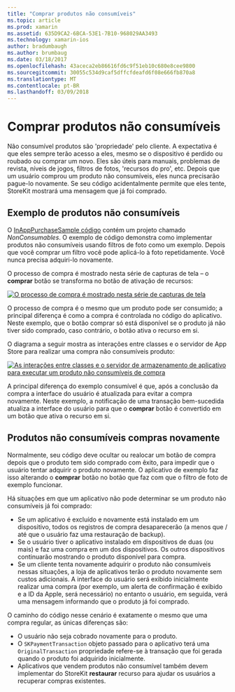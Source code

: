 ```yaml
---
title: "Comprar produtos não consumíveis"
ms.topic: article
ms.prod: xamarin
ms.assetid: 635D9CA2-6BCA-53E1-7B10-968029AA3493
ms.technology: xamarin-ios
author: bradumbaugh
ms.author: brumbaug
ms.date: 03/18/2017
ms.openlocfilehash: 43aceca2eb86616fd6c9f51eb10c680e8cee9800
ms.sourcegitcommit: 30055c534d9caf5dffcfdeafd6f08e666fb870a8
ms.translationtype: MT
ms.contentlocale: pt-BR
ms.lasthandoff: 03/09/2018
---
```

# <a name="purchasing-non-consumable-products"></a>Comprar produtos não consumíveis

Não consumível produtos são 'propriedade' pelo cliente. A expectativa é que eles sempre terão acesso a eles, mesmo se o dispositivo é perdido ou roubado ou comprar um novo. Eles são úteis para manuais, problemas de revista, níveis de jogos, filtros de fotos, 'recursos do pro', etc. Depois que um usuário comprou um produto não consumíveis, eles nunca precisarão pague-lo novamente. Se seu código acidentalmente permite que eles tente, StoreKit mostrará uma mensagem que já foi comprado.

## <a name="non-consumable-products-sample"></a>Exemplo de produtos não consumíveis

O [InAppPurchaseSample código](https://developer.xamarin.com/samples/monotouch/StoreKit/) contém um projeto chamado *NonConsumables*. O exemplo de código demonstra como implementar produtos não consumíveis usando filtros de foto como um exemplo. Depois que você comprar um filtro você pode aplicá-lo à foto repetidamente. Você nunca precisa adquiri-lo novamente.   
   
   
   
 O processo de compra é mostrado nesta série de capturas de tela – o **comprar** botão se transforma no botão de ativação de recursos:   
   
   
   
 [![](purchasing-non-consumable-products-images/image34.png "O processo de compra é mostrado nesta série de capturas de tela")](purchasing-non-consumable-products-images/image34.png#lightbox)   
   
   
   
 O processo de compra é o mesmo que um produto pode ser consumido; a principal diferença é como a compra é controlada no código do aplicativo. Neste exemplo, que o botão comprar só está disponível se o produto já não tiver sido comprado, caso contrário, o botão ativa o recurso em si.   
   
   
   

O diagrama a seguir mostra as interações entre classes e o servidor de App Store para realizar uma compra não consumíveis produto:   
   
   
   
 [![](purchasing-non-consumable-products-images/image35.png "As interações entre classes e o servidor de armazenamento de aplicativo para executar um produto não consumíveis de compra")](purchasing-non-consumable-products-images/image35.png#lightbox)   
   
   
   
 A principal diferença do exemplo consumível é que, após a conclusão da compra a interface do usuário é atualizada para evitar a compra novamente. Neste exemplo, a notificação de uma transação bem-sucedida atualiza a interface do usuário para que o **comprar** botão é convertido em um botão que ativa o recurso em si.

## <a name="re-purchasing-non-consumable-products"></a>Produtos não consumíveis compras novamente

Normalmente, seu código deve ocultar ou realocar um botão de compra depois que o produto tem sido comprado com êxito, para impedir que o usuário tentar adquirir o produto novamente. O aplicativo de exemplo faz isso alterando o **comprar** botão no botão que faz com que o filtro de foto de exemplo funcionar.   
   
   
   
 Há situações em que um aplicativo não pode determinar se um produto não consumíveis já foi comprado:

-  Se um aplicativo é excluído e novamente está instalado em um dispositivo, todos os registros de compra desaparecerão (a menos que / até que o usuário faz uma restauração de backup). 
-  Se o usuário tiver o aplicativo instalado em dispositivos de duas (ou mais) e faz uma compra em um dos dispositivos. Os outros dispositivos continuarão mostrando o produto disponível para compra. 
-  Se um cliente tenta novamente adquirir o produto não consumíveis nessas situações, a loja de aplicativos terão o produto novamente sem custos adicionais. A interface do usuário será exibido inicialmente realizar uma compra (por exemplo, um alerta de confirmação é exibido e a ID da Apple, será necessário) no entanto o usuário, em seguida, verá uma mensagem informando que o produto já foi comprado.  
   
   
   
 O caminho do código nesse cenário é exatamente o mesmo que uma compra regular, as únicas diferenças são:

-  O usuário não seja cobrado novamente para o produto.
-  O `SKPaymentTransaction` objeto passado para o aplicativo terá uma `OriginalTransaction` propriedade refere-se à transação que foi gerada quando o produto foi adquirido inicialmente. 
-  Aplicativos que vendem produtos não consumível também devem implementar do StoreKit **restaurar** recurso para ajudar os usuários a recuperar compras existentes. 
